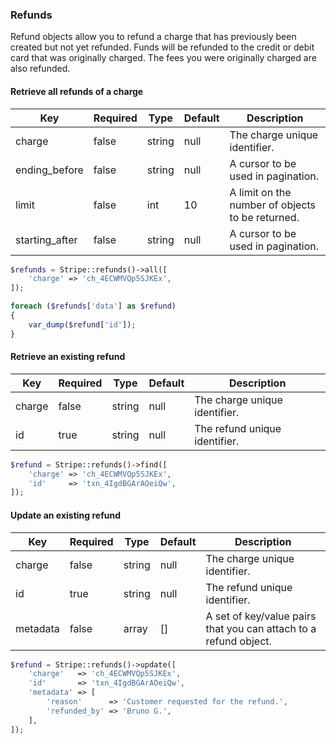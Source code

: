 ### Refunds

Refund objects allow you to refund a charge that has previously been created but not yet refunded. Funds will be refunded to the credit or debit card that was originally charged. The fees you were originally charged are also refunded.

#### Retrieve all refunds of a charge

Key            | Required | Type   | Default | Description
-------------- | -------- | ------ | ------- | ---------------------------------
charge         | false    | string | null    | The charge unique identifier.
ending_before  | false    | string | null    | A cursor to be used in pagination.
limit          | false    | int    | 10      | A limit on the number of objects to be returned.
starting_after | false    | string | null    | A cursor to be used in pagination.

```php
$refunds = Stripe::refunds()->all([
	'charge' => 'ch_4ECWMVQp5SJKEx',
]);

foreach ($refunds['data'] as $refund)
{
	var_dump($refund['id']);
}
```

#### Retrieve an existing refund

Key    | Required | Type   | Default | Description
------ | -------- | ------ | ------- | --------------------------------------------
charge | false    | string | null    | The charge unique identifier.
id     | true     | string | null    | The refund unique identifier.

```php
$refund = Stripe::refunds()->find([
	'charge' => 'ch_4ECWMVQp5SJKEx',
	'id'     => 'txn_4IgdBGArAOeiQw',
]);
```

#### Update an existing refund

Key      | Required | Type   | Default | Description
-------- | -------- | ------ | ------- | --------------------------------------------
charge   | false    | string | null    | The charge unique identifier.
id       | true     | string | null    | The refund unique identifier.
metadata | false    | array  | []      | A set of key/value pairs that you can attach to a refund object.

```php
$refund = Stripe::refunds()->update([
	'charge'   => 'ch_4ECWMVQp5SJKEx',
	'id'       => 'txn_4IgdBGArAOeiQw',
	'metadata' => [
		'reason'      => 'Customer requested for the refund.',
		'refunded_by' => 'Bruno G.',
	],
]);
```
